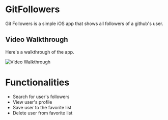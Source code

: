 # GitFollowers
Git Followers is a simple iOS app that shows all followers of a github's user.

## Video Walkthrough

 Here's a walkthrough of the app.

<img src='https://github.com/PauloHInocencio/GHFollowers/blob/master/ghfollowers_clip.gif' title='Video Walkthrough' width='' alt='Video Walkthrough' />

Functionalities
===========

 - Search for user's followers
 - View user's profile
 - Save user to the favorite list
 - Delete user from favorite list


